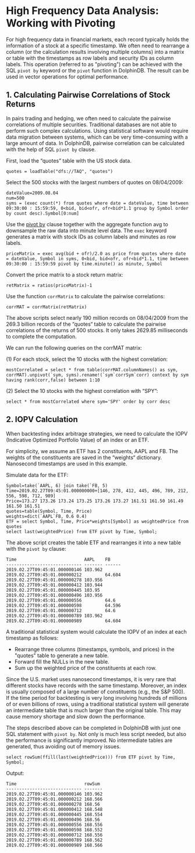 # High Frequency Data Analysis: Working with Pivoting

For high frequency data in financial markets, each record typically holds the information of a stock at a specific timestamp. We often need to rearrange a column (or the calculation results involving multiple columns) into a matrix or table with the timestamps as row labels and security IDs as column labels. This operation (referred to as "pivoting") can be achieved with the SQL `pivot by` keyword or the `pivot` function in DolphinDB. The result can be used in vector operations for optimal performance.

## 1. Calculating Pairwise Correlations of Stock Returns

In pairs trading and hedging, we often need to calculate the pairwise correlations of multiple securities. Traditional databases are not able to perform such complex calculations. Using statistical software would require data migration between systems, which can be very time-consuming with a large amount of data. In DolphinDB, pairwise correlation can be calculated with the help of SQL `pivot by` clause.

First, load the “quotes” table with the US stock data.

```
quotes = loadTable("dfs://TAQ", "quotes")
```

Select the 500 stocks with the largest numbers of quotes on 08/04/2009: 

```
dateValue=2009.08.04
num=500
syms = (exec count(*) from quotes where date = dateValue, time between 09:30:00 : 15:59:59, 0<bid, bid<ofr, ofr<bid*1.1 group by Symbol order by count desc).Symbol[0:num]
```

Use the [pivot by](https://dolphindb.com/help/SQLStatements/pivotBy.html) clause together with the aggregate function avg to downsample the raw data into minute level data. The `exec` keyword generates a matrix with stock IDs as column labels and minutes as row labels.

```
priceMatrix = exec avg(bid + ofr)/2.0 as price from quotes where date = dateValue, Symbol in syms, 0<bid, bid<ofr, ofr<bid*1.1, time between 09:30:00 : 15:59:59 pivot by time.minute() as minute, Symbol
```

Convert the price matrix to a stock return matrix:

```
retMatrix = ratios(priceMatrix)-1
```

Use the function `corrMatrix` to calculate the pairwise correlations: 

```
corrMAT = corrMatrix(retMatrix)
```

The above scripts select nearly 190 million records on 08/04/2009 from the 269.3 billion records of the “quotes“ table to calculate the pairwise correlations of the returns of 500 stocks. It only takes 2629.85 milliseconds to complete the computation.  

We can run the following queries on the corrMAT matrix: 

(1) For each stock, select the 10 stocks with the highest correlation:

```
mostCorrelated = select * from table(corrMAT.columnNames() as sym, corrMAT).unpivot(`sym, syms).rename!(`sym`corrSym`corr) context by sym having rank(corr,false) between 1:10
```

(2) Select the 10 stocks with the highest correlation with “SPY”:

```
select * from mostCorrelated where sym='SPY' order by corr desc
```

## 2. IOPV Calculation

When backtesting index arbitrage strategies, we need to calculate the IOPV (Indicative Optimized Portfolio Value) of an index or an ETF.

For simplicity, we assume an ETF has 2 constituents, AAPL and FB. The weights of the constituents are saved in the “weights“ dictionary. Nanosecond timestamps are used in this example.

Simulate data for the ETF:

```
Symbol=take(`AAPL, 6) join take(`FB, 5)
Time=2019.02.27T09:45:01.000000000+[146, 278, 412, 445, 496, 789, 212, 556, 598, 712, 989]
Price=173.27 173.26 173.24 173.25 173.26 173.27 161.51 161.50 161.49 161.50 161.51
quotes=table(Symbol, Time, Price)
weights=dict(`AAPL`FB, 0.6 0.4)
ETF = select Symbol, Time, Price*weights[Symbol] as weightedPrice from quotes
select last(weightedPrice) from ETF pivot by Time, Symbol;
```

The above script creates the table ETF and rearranges it into a new table with the `pivot by` clause:

```
Time                          AAPL    FB
----------------------------- ------- ------
2019.02.27T09:45:01.000000146 103.962
2019.02.27T09:45:01.000000212         64.604
2019.02.27T09:45:01.000000278 103.956
2019.02.27T09:45:01.000000412 103.944
2019.02.27T09:45:01.000000445 103.95
2019.02.27T09:45:01.000000496 103.956
2019.02.27T09:45:01.000000556         64.6
2019.02.27T09:45:01.000000598         64.596
2019.02.27T09:45:01.000000712         64.6
2019.02.27T09:45:01.000000789 103.962
2019.02.27T09:45:01.000000989         64.604
```

A traditional statistical system would calculate the IOPV of an index at each timestamp as follows:

- Rearrange three columns (timestamps, symbols, and prices) in the "quotes" table to generate a new table.
- Forward fill the NULLs in the new table.
- Sum up the weighted price of the constituents at each row.

Since the U.S. market uses nanosecond timestamps, it is very rare that different stocks have records with the same timestamp. Moreover, an index is usually composed of a large number of constituents (e.g., the S&P 500). If the time period for backtesting is very long involving hundreds of millions of or even billions of rows, using a traditional statistical system will generate an intermediate table that is much larger than the original table. This may cause memory shortage and slow down the performance.

The steps described above can be completed in DolphinDB with just one SQL statement with `pivot by`. Not only is much less script needed, but also the performance is significantly improved. No intermediate tables are generated, thus avoiding out of memory issues.

```
select rowSum(ffill(last(weightedPrice))) from ETF pivot by Time, Symbol;
```

Output:

```
Time                          rowSum
----------------------------- -------
2019.02.27T09:45:01.000000146 103.962
2019.02.27T09:45:01.000000212 168.566
2019.02.27T09:45:01.000000278 168.56
2019.02.27T09:45:01.000000412 168.548
2019.02.27T09:45:01.000000445 168.554
2019.02.27T09:45:01.000000496 168.56
2019.02.27T09:45:01.000000556 168.556
2019.02.27T09:45:01.000000598 168.552
2019.02.27T09:45:01.000000712 168.556
2019.02.27T09:45:01.000000789 168.562
2019.02.27T09:45:01.000000989 168.566
```

